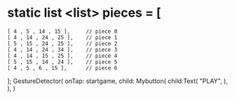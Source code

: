 # static list <list<int>> pieces = [
    [ 4 , 5 , 14 , 15 ],     // piece 0
    [ 4 , 14 , 24 , 25 ],    // piece 1
    [ 5 , 15 , 24 , 25 ],    // piece 2
    [ 4 , 14 , 24 , 34 ],    // piece 3
    [ 4 , 14 , 15 , 25 ],    // piece 4
    [ 5 , 15 , 14 , 24 ],    // piece 5
    [ 4 , 5 , 6 , 15 ],      // piece 6
  ];
       GestureDetector(
         onTap: startgame,
       child: Mybutton(
        child:Text(
          "PLAY",
        ),
      ),
    )
